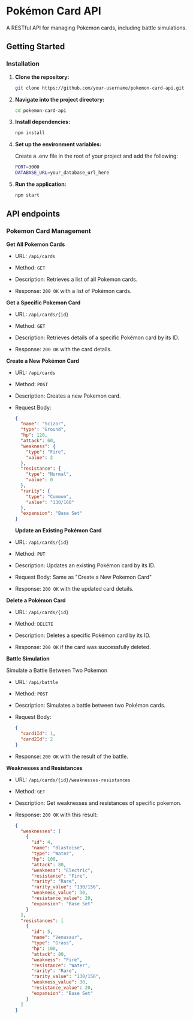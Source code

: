 # Pokémon Card API

A RESTful API for managing Pokemon cards, including battle simulations.

## Getting Started

### Installation

1. **Clone the repository:**

   ```bash
   git clone https://github.com/your-username/pokemon-card-api.git
   ```

2. **Navigate into the project directory:**
   ```bash
   cd pokemon-card-api
   ```
3. **Install dependencies:**

   ```bash
   npm install
   ```

4. **Set up the environment variables:**

   Create a .env file in the root of your project and add the following:

   ```bash
   PORT=3000
   DATABASE_URL=your_database_url_here
   ```

5. **Run the application:**
   ```bash
   npm start
   ```

## API endpoints

### Pokemon Card Management

**Get All Pokemon Cards**

- URL: `/api/cards`

- Method: `GET`
- Description: Retrieves a list of all Pokemon cards.
- Response: `200 OK` with a list of Pokémon cards.

**Get a Specific Pokemon Card**

- URL: `/api/cards/{id}`

- Method: `GET`
- Description: Retrieves details of a specific Pokémon card by its ID.
- Response: `200 OK` with the card details.

**Create a New Pokémon Card**

- URL: `/api/cards`

- Method: `POST`

- Description: Creates a new Pokemon card.

- Request Body:

  ```json
  {
    "name": "Scizor",
    "type": "Ground",
    "hp": 120,
    "attack": 60,
    "weakness": {
      "type": "Fire",
      "value": 2
    },
    "resistance": {
      "type": "Normal",
      "value": 0
    },
    "rarity": {
      "type": "Common",
      "value": "130/160"
    },
    "expansion": "Base Set"
  }
  ```

  **Update an Existing Pokémon Card**

- URL: `/api/cards/{id}`

- Method: `PUT`
- Description: Updates an existing Pokémon card by its ID.
- Request Body: Same as "Create a New Pokemon Card"
- Response: `200 OK` with the updated card details.

**Delete a Pokémon Card**

- URL: `/api/cards/{id}`
- Method: `DELETE`

- Description: Deletes a specific Pokémon card by its ID.
- Response: `200 OK` if the card was successfully deleted.

**Battle Simulation**

Simulate a Battle Between Two Pokemon

- URL: `/api/battle`

- Method: `POST`

- Description: Simulates a battle between two Pokémon cards.

- Request Body:

  ```json
  {
    "card1Id": 1,
    "card2Id": 2
  }
  ```

- Response: `200 OK` with the result of the battle.

**Weaknesses and Resistances**

- URL: `/api/cards/{id}/weaknesses-resistances`

- Method: `GET`

- Description: Get weaknesses and resistances of specific pokemon.

- Response: `200 OK` with this result:
  ```json
  {
    "weaknesses": [
      {
        "id": 4,
        "name": "Blastoise",
        "type": "Water",
        "hp": 100,
        "attack": 80,
        "weakness": "Electric",
        "resistance": "Fire",
        "rarity": "Rare",
        "rarity_value": "130/156",
        "weakness_value": 30,
        "resistance_value": 20,
        "expansion": "Base Set"
      }
    ],
    "resistances": [
      {
        "id": 5,
        "name": "Venusaur",
        "type": "Grass",
        "hp": 100,
        "attack": 80,
        "weakness": "Fire",
        "resistance": "Water",
        "rarity": "Rare",
        "rarity_value": "130/156",
        "weakness_value": 30,
        "resistance_value": 20,
        "expansion": "Base Set"
      }
    ]
  }
  ```
